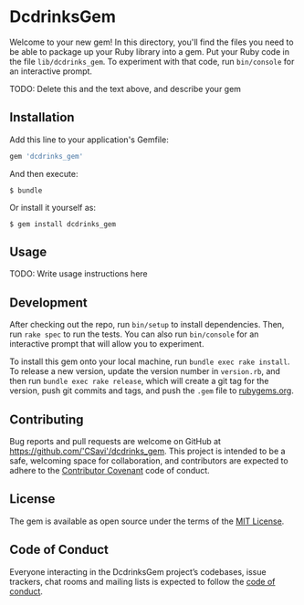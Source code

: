 # DcdrinksGem

Welcome to your new gem! In this directory, you'll find the files you need to be able to package up your Ruby library into a gem. Put your Ruby code in the file `lib/dcdrinks_gem`. To experiment with that code, run `bin/console` for an interactive prompt.

TODO: Delete this and the text above, and describe your gem

## Installation

Add this line to your application's Gemfile:

```ruby
gem 'dcdrinks_gem'
```

And then execute:

    $ bundle

Or install it yourself as:

    $ gem install dcdrinks_gem

## Usage

TODO: Write usage instructions here

## Development

After checking out the repo, run `bin/setup` to install dependencies. Then, run `rake spec` to run the tests. You can also run `bin/console` for an interactive prompt that will allow you to experiment.

To install this gem onto your local machine, run `bundle exec rake install`. To release a new version, update the version number in `version.rb`, and then run `bundle exec rake release`, which will create a git tag for the version, push git commits and tags, and push the `.gem` file to [rubygems.org](https://rubygems.org).

## Contributing

Bug reports and pull requests are welcome on GitHub at https://github.com/'CSavi'/dcdrinks_gem. This project is intended to be a safe, welcoming space for collaboration, and contributors are expected to adhere to the [Contributor Covenant](http://contributor-covenant.org) code of conduct.

## License

The gem is available as open source under the terms of the [MIT License](https://opensource.org/licenses/MIT).

## Code of Conduct

Everyone interacting in the DcdrinksGem project’s codebases, issue trackers, chat rooms and mailing lists is expected to follow the [code of conduct](https://github.com/'CSavi'/dcdrinks_gem/blob/master/CODE_OF_CONDUCT.md).
